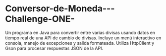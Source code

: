 # Conversor-de-Moneda---Challenge-ONE-
Un programa en Java para convertir entre varias divisas usando datos en tiempo real de una API de cambio de divisas. Incluye un menú interactivo en consola, manejo de excepciones y salida formateada. Utiliza HttpClient y Gson para procesar respuestas JSON de la API.
